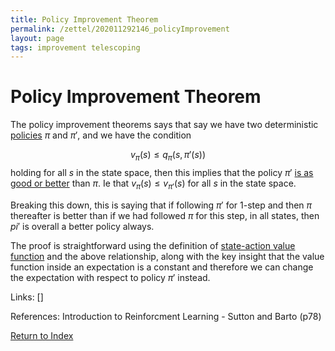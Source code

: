 ```yaml
---
title: Policy Improvement Theorem
permalink: /zettel/202011292146_policyImprovement
layout: page
tags: improvement telescoping
---
```

# Policy Improvement Theorem

The policy improvement theorems says that say we have two deterministic [policies](202011242107_rlPolicy) 
$\pi$ and $\pi'$, and we have the condition 

$$ v_{\pi}(s) \leq q_{\pi}(s, \pi'(s))$$
holding for all 
$s$ in the state space, then this implies that the policy $\pi'$ 
[is as good or better](202011252200_partialOrderingPolicies) than $\pi$. 
Ie that $v_{\pi}(s) \leq v_{\pi'}(s)$ for all $s$ in the state space. 

Breaking this down, this is saying that if following $\pi'$ for 1-step and then $\pi$ thereafter is better than if we had 
followed $\pi$ for this step, in all states, then $pi'$ is overall a better policy always. 

The proof is straightforward using the definition of [state-action value function](202011221903_actionValueFunction) 
and the above relationship, along with the key insight that the value function inside an 
expectation is a constant and therefore we can change the expectation with respect to 
policy $\pi'$ instead. 

Links: []

References: Introduction to Reinforcment Learning - Sutton and Barto (p78)

[Return to Index](index)